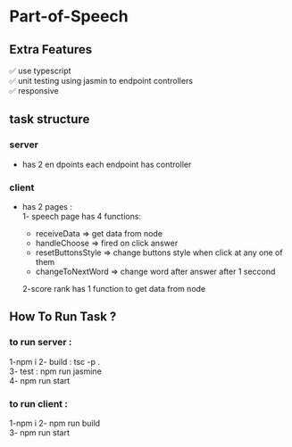 # Part-of-Speech 

## Extra Features
✅ use typescript <br/>
✅ unit testing using jasmin to endpoint controllers <br/>
✅ responsive <br/>

## task structure
### server 
- has 2 en dpoints each endpoint has controller

### client 
- has 2 pages :<br/>
 1- speech page has 4 functions:
  - receiveData => get data from node
  - handleChoose => fired on click answer
  - resetButtonsStyle => change buttons style when click at any one of them
  - changeToNextWord => change word after answer after 1 seccond <br/>
 
 
  2-score rank has 1 function to get data from node
  
 


## How To Run Task ? 
### to run server :
1-npm i
2- build : tsc -p . <br/>
3- test : npm run jasmine <br/>
4- npm run start <br/>

### to run client :
1-npm i
2- npm run build <br/>
3- npm run start <br/>

